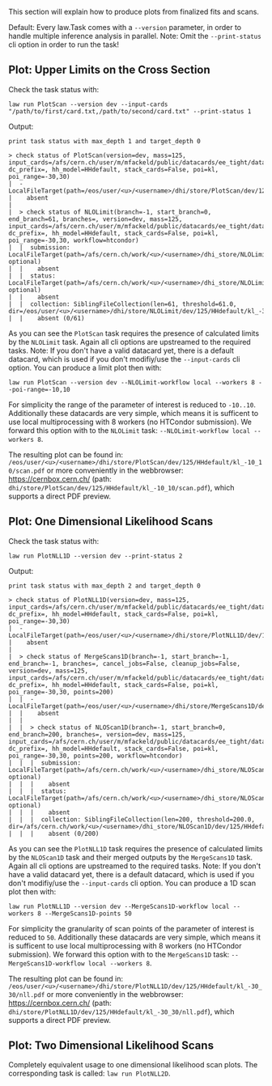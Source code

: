 This section will explain how to produce plots from finalized fits and scans.

Default: Every law.Task comes with a `--version` parameter, in order to handle multiple inference analysis in parallel.
Note: Omit the `--print-status` cli option in order to run the task!

## Plot: Upper Limits on the Cross Section

Check the task status with:
```shell
law run PlotScan --version dev --input-cards "/path/to/first/card.txt,/path/to/second/card.txt" --print-status 1
```
Output:
```shell
print task status with max_depth 1 and target_depth 0

> check status of PlotScan(version=dev, mass=125, input_cards=/afs/cern.ch/user/m/mfackeld/public/datacards/ee_tight/datacard.txt,/afs/cern.ch/user/m/mfackeld/public/datacards/emu_tight/datacard.txt,/afs/cern.ch/user/m/mfackeld/public/datacards/mumu_tight/datacard.txt, dc_prefix=, hh_model=HHdefault, stack_cards=False, poi=kl, poi_range=-30,30)
|  - LocalFileTarget(path=/eos/user/<u>/<username>/dhi/store/PlotScan/dev/125/HHdefault/kl_-30_30/scan.pdf)
|    absent
|
|  > check status of NLOLimit(branch=-1, start_branch=0, end_branch=61, branches=, version=dev, mass=125, input_cards=/afs/cern.ch/user/m/mfackeld/public/datacards/ee_tight/datacard.txt,/afs/cern.ch/user/m/mfackeld/public/datacards/emu_tight/datacard.txt,/afs/cern.ch/user/m/mfackeld/public/datacards/mumu_tight/datacard.txt, dc_prefix=, hh_model=HHdefault, stack_cards=False, poi=kl, poi_range=-30,30, workflow=htcondor)
|  |  submission: LocalFileTarget(path=/afs/cern.ch/work/<u>/<username>/dhi_store/NLOLimit/dev/125/HHdefault/kl_-30_30/htcondor_submission_0To61.json, optional)
|  |    absent
|  |  status: LocalFileTarget(path=/afs/cern.ch/work/<u>/<username>/dhi_store/NLOLimit/dev/125/HHdefault/kl_-30_30/htcondor_status_0To61.json, optional)
|  |    absent
|  |  collection: SiblingFileCollection(len=61, threshold=61.0, dir=/eos/user/<u>/<username>/dhi/store/NLOLimit/dev/125/HHdefault/kl_-30_30)
|  |    absent (0/61)
```

As you can see the `PlotScan` task requires the presence of calculated limits by the `NLOLimit` task. Again all cli options are upstreamed to the required tasks.
Note: If you don't have a valid datacard yet, there is a default datacard, which is used if you don't modifiy/use the `--input-cards` cli option. You can produce a limit plot then with:
```shell
law run PlotScan --version dev --NLOLimit-workflow local --workers 8 --poi-range=-10,10
```
For simplicity the range of the parameter of interest is reduced to `-10..10`. Additionally these datacards are very simple, which means it is sufficent to use local multiprocessing with 8 workers (no HTCondor submission). We forward this option with to the `NLOLimit` task: `--NLOLimit-workflow local --workers 8`.

The resulting plot can be found in: `/eos/user/<u>/<username>/dhi/store/PlotScan/dev/125/HHdefault/kl_-10_10/scan.pdf` or more conveniently in the webbrowser: https://cernbox.cern.ch/ (path: `dhi/store/PlotScan/dev/125/HHdefault/kl_-10_10/scan.pdf`), which supports a direct PDF preview.


## Plot: One Dimensional Likelihood Scans

Check the task status with:
```shell
law run PlotNLL1D --version dev --print-status 2
```
Output:
```shell
print task status with max_depth 2 and target_depth 0

> check status of PlotNLL1D(version=dev, mass=125, input_cards=/afs/cern.ch/user/m/mfackeld/public/datacards/ee_tight/datacard.txt,/afs/cern.ch/user/m/mfackeld/public/datacards/emu_tight/datacard.txt,/afs/cern.ch/user/m/mfackeld/public/datacards/mumu_tight/datacard.txt, dc_prefix=, hh_model=HHdefault, stack_cards=False, poi=kl, poi_range=-30,30)
|  - LocalFileTarget(path=/eos/user/<u>/<username>/dhi/store/PlotNLL1D/dev/125/HHdefault/kl_-30_30/nll.pdf)
|    absent
|
|  > check status of MergeScans1D(branch=-1, start_branch=-1, end_branch=-1, branches=, cancel_jobs=False, cleanup_jobs=False, version=dev, mass=125, input_cards=/afs/cern.ch/user/m/mfackeld/public/datacards/ee_tight/datacard.txt,/afs/cern.ch/user/m/mfackeld/public/datacards/emu_tight/datacard.txt,/afs/cern.ch/user/m/mfackeld/public/datacards/mumu_tight/datacard.txt, dc_prefix=, hh_model=HHdefault, stack_cards=False, poi=kl, poi_range=-30,30, points=200)
|  |  - LocalFileTarget(path=/eos/user/<u>/<username>/dhi/store/MergeScans1D/dev/125/HHdefault/kl_-30_30/200/scan1d_merged.npz)
|  |    absent
|  |
|  |  > check status of NLOScan1D(branch=-1, start_branch=0, end_branch=200, branches=, version=dev, mass=125, input_cards=/afs/cern.ch/user/m/mfackeld/public/datacards/ee_tight/datacard.txt,/afs/cern.ch/user/m/mfackeld/public/datacards/emu_tight/datacard.txt,/afs/cern.ch/user/m/mfackeld/public/datacards/mumu_tight/datacard.txt, dc_prefix=, hh_model=HHdefault, stack_cards=False, poi=kl, poi_range=-30,30, points=200, workflow=htcondor)
|  |  |  submission: LocalFileTarget(path=/afs/cern.ch/work/<u>/<username>/dhi_store/NLOScan1D/dev/125/HHdefault/kl_-30_30/200/htcondor_submission_0To200.json, optional)
|  |  |    absent
|  |  |  status: LocalFileTarget(path=/afs/cern.ch/work/<u>/<username>/dhi_store/NLOScan1D/dev/125/HHdefault/kl_-30_30/200/htcondor_status_0To200.json, optional)
|  |  |    absent
|  |  |  collection: SiblingFileCollection(len=200, threshold=200.0, dir=/afs/cern.ch/work/<u>/<username>/dhi_store/NLOScan1D/dev/125/HHdefault/kl_-30_30/200)
|  |  |    absent (0/200)
```

As you can see the `PlotNLL1D` task requires the presence of calculated limits by the `NLOScan1D` task and their merged outputs by the `MergeScans1D` task. Again all cli options are upstreamed to the required tasks.
Note: If you don't have a valid datacard yet, there is a default datacard, which is used if you don't modifiy/use the `--input-cards` cli option. You can produce a 1D scan plot then with:
```shell
law run PlotNLL1D --version dev --MergeScans1D-workflow local --workers 8 --MergeScans1D-points 50
```
For simplicity the granularity of scan points of the parameter of interest is reduced to `50`. Additionally these datacards are very simple, which means it is sufficent to use local multiprocessing with 8 workers (no HTCondor submission). We forward this option with to the `MergeScans1D` task: `--MergeScans1D-workflow local --workers 8`.

The resulting plot can be found in: `/eos/user/<u>/<username>/dhi/store/PlotNLL1D/dev/125/HHdefault/kl_-30_30/nll.pdf` or more conveniently in the webbrowser: https://cernbox.cern.ch/ (path: `dhi/store/PlotNLL1D/dev/125/HHdefault/kl_-30_30/nll.pdf`), which supports a direct PDF preview.


## Plot: Two Dimensional Likelihood Scans

Completely equivalent usage to one dimensional likelihood scan plots. The corresponding task is called: `law run PlotNLL2D`.
